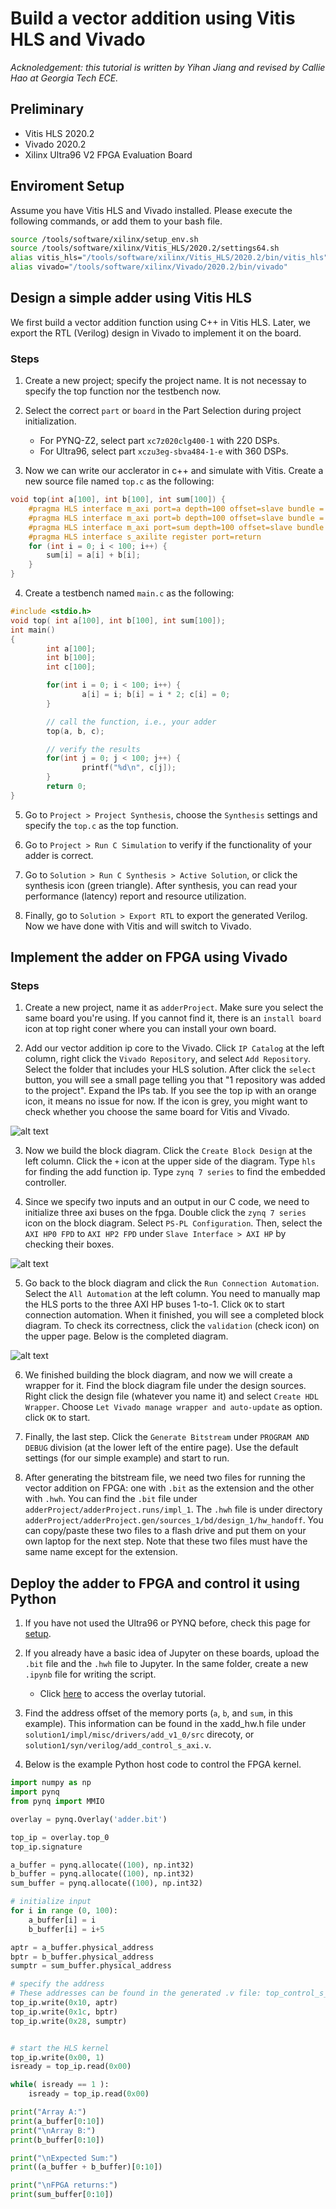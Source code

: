 # Build a vector addition using Vitis HLS and Vivado

*Acknoledgement: this tutorial is written by Yihan Jiang and revised by Callie Hao at Georgia Tech ECE.*

## Preliminary
- Vitis HLS 2020.2
- Vivado 2020.2
- Xilinx Ultra96 V2 FPGA Evaluation Board

## Enviroment Setup

Assume you have Vitis HLS and Vivado installed. Please execute the following commands, or add them to your bash file.
```sh
source /tools/software/xilinx/setup_env.sh
source /tools/software/xilinx/Vitis_HLS/2020.2/settings64.sh
alias vitis_hls="/tools/software/xilinx/Vitis_HLS/2020.2/bin/vitis_hls"
alias vivado="/tools/software/xilinx/Vivado/2020.2/bin/vivado"
```

## Design a simple adder using Vitis HLS

We first build a vector addition function using C++ in Vitis HLS. Later, we export the RTL (Verilog) design in Vivado to implement it on the board.

### Steps

1. Create a new project; specify the project name. It is not necessay to specify the top function nor the testbench now.

2. Select the correct `part` or `board` in the Part Selection during project initialization. 
	- For PYNQ-Z2, select part `xc7z020clg400-1` with 220 DSPs.
	- For Ultra96, select part `xczu3eg-sbva484-1-e` with 360 DSPs.

3. Now we can write our acclerator in c++ and simulate with Vitis. Create a new source file named `top.c` as the following:

```cpp
void top(int a[100], int b[100], int sum[100]) {
	#pragma HLS interface m_axi port=a depth=100 offset=slave bundle = A
	#pragma HLS interface m_axi port=b depth=100 offset=slave bundle = B
	#pragma HLS interface m_axi port=sum depth=100 offset=slave bundle = SUM
	#pragma HLS interface s_axilite register port=return
	for (int i = 0; i < 100; i++) {
		sum[i] = a[i] + b[i];
	}
}
```

4. Create a testbench named `main.c` as the following:
```cpp
#include <stdio.h>
void top( int a[100], int b[100], int sum[100]);
int main()
{
        int a[100];
        int b[100];
        int c[100];

        for(int i = 0; i < 100; i++) {
                a[i] = i; b[i] = i * 2; c[i] = 0;
        }

		// call the function, i.e., your adder
        top(a, b, c);

		// verify the results
        for(int j = 0; j < 100; j++) {
                printf("%d\n", c[j]);
        }
        return 0;
}
```

5. Go to `Project > Project Synthesis`, choose the `Synthesis` settings and specify the `top.c` as the top function. 

6. Go to `Project > Run C Simulation` to verify if the functionality of your adder is correct.

7. Go to `Solution > Run C Synthesis > Active Solution`, or click the synthesis icon (green triangle). After synthesis, you can read your performance (latency) report and resource utilization.

8. Finally, go to `Solution > Export RTL` to export the generated Verilog. Now we have done with Vitis and will switch to Vivado.

## Implement the adder on FPGA using Vivado

### Steps

1. Create a new project, name it as `adderProject`. Make sure you select the same board you're using. If you cannot find it, there is an `install board` icon at top right coner where you can install your own board.

2. Add our vector addition ip core to the Vivado. Click `IP Catalog` at the left column, right click the `Vivado Repository`, and select `Add Repository`.
Select the folder that includes your HLS solution. After click the `select` button, you will see a small page telling you that "1 repository was added to the project". Expand the IPs tab. If you see the top ip with an orange icon, it means no issue
for now. If the icon is grey, you might want to check whether you choose the
same board for Vitis and Vivado.


![alt text](figures/p1.png)


3. Now we build the block diagram. Click the `Create Block Design` at the left column. Click the `+` icon at the upper side of the diagram.
Type `hls` for finding the add function ip. Type `zynq 7 series` to find the embedded controller.

4. Since we specify two inputs and an output in our C code, we need to initialize three axi buses on the fpga. Double click the `zynq 7 series` icon
on the block diagram. Select `PS-PL Configuration`. Then, select the
`AXI HP0 FPD` to `AXI HP2 FPD` under `Slave Interface > AXI HP` by checking their boxes.

![alt text](figures/p3.png)

5. Go back to the block diagram and click the `Run Connection Automation`. Select the `All Automation` at the left column.
You need to manually map the HLS ports to the three AXI HP buses 1-to-1.
Click `OK` to start connection automation.
When it finished, you will see a completed block diagram. To check its correctness,
click the `validation` (check icon) on the upper page. Below is the completed diagram. 

![alt text](figures/p2.png)

6. We finished building the block diagram, and now we will create a wrapper for it.
Find the block diagram file under the design sources. Right click the
design file (whatever you name it) and select `Create HDL Wrapper`.
Choose `Let Vivado manage wrapper and auto-update` as option.
click `OK` to start.

7. Finally, the last step. Click the `Generate Bitstream` under
`PROGRAM AND DEBUG` division (at the lower left of the entire page).
Use the default settings (for our simple example) and start to run.

8. After generating the bitstream file, we need two files for running the vector addition on FPGA: one with
`.bit` as the extension and the other with `.hwh`. You can find the `.bit` file under `adderProject/adderProject.runs/impl_1`. The `.hwh` file is under directory
`adderProject/adderProject.gen/sources_1/bd/design_1/hw_handoff`.
You can copy/paste these two files to a flash drive and put them on your own laptop for the next step.
Note that these two files must have the same name except for the extension.

## Deploy the adder to FPGA and control it using Python

1. If you have not used the Ultra96 or PYNQ before, check this page for [setup](https://pynq.readthedocs.io/en/v2.6.1/getting_started/pynq_z2_setup.html#).

2. If you already have a basic idea of Jupyter on these boards, upload the `.bit` file and the `.hwh` file to Jupyter. In the same folder, create a new `.ipynb` file for writing the script.

	- Click [here](https://pynq.readthedocs.io/en/v2.0/overlay_design_methodology/overlay_tutorial.html) to access the overlay tutorial.

3. Find the address offset of the memory ports (`a`, `b`, and `sum`, in this example). This information can be found in the xadd_hw.h file under `solution1/impl/misc/drivers/add_v1_0/src` direcoty, or `solution1/syn/verilog/add_control_s_axi.v`.

4. Below is the example Python host code to control the FPGA kernel.

```python
import numpy as np
import pynq
from pynq import MMIO

overlay = pynq.Overlay('adder.bit')

top_ip = overlay.top_0
top_ip.signature

a_buffer = pynq.allocate((100), np.int32)
b_buffer = pynq.allocate((100), np.int32)
sum_buffer = pynq.allocate((100), np.int32)

# initialize input
for i in range (0, 100):
    a_buffer[i] = i
    b_buffer[i] = i+5

aptr = a_buffer.physical_address
bptr = b_buffer.physical_address
sumptr = sum_buffer.physical_address

# specify the address
# These addresses can be found in the generated .v file: top_control_s_axi.v
top_ip.write(0x10, aptr)
top_ip.write(0x1c, bptr)
top_ip.write(0x28, sumptr)


# start the HLS kernel
top_ip.write(0x00, 1)
isready = top_ip.read(0x00)

while( isready == 1 ):
    isready = top_ip.read(0x00)

print("Array A:")
print(a_buffer[0:10])
print("\nArray B:")
print(b_buffer[0:10])

print("\nExpected Sum:")
print((a_buffer + b_buffer)[0:10])

print("\nFPGA returns:")
print(sum_buffer[0:10])
```
